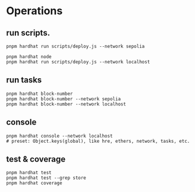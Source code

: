 # Operations

## run scripts.

```shell
pnpm hardhat run scripts/deploy.js --network sepolia

pnpm hardhat node
pnpm hardhat run scripts/deploy.js --network localhost
```

## run tasks

```shell
pnpm hardhat block-number 
pnpm hardhat block-number --network sepolia
pnpm hardhat block-number --network localhost
```

## console

```shell
pnpm hardhat console --network localhost
# preset: Object.keys(global), like hre, ethers, network, tasks, etc.
```

## test & coverage

```shell
pnpm hardhat test
pnpm hardhat test --grep store
pnpm hardhat coverage
```